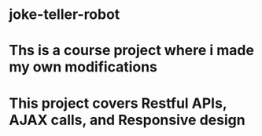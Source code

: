 # joke-teller-robot
# Ths is a course project where i made my own modifications
# This project covers Restful APIs, AJAX calls, and Responsive design
